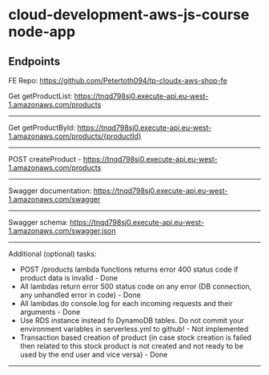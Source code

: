 # cloud-development-aws-js-course node-app

## Endpoints

FE Repo: https://github.com/Petertoth094/tp-cloudx-aws-shop-fe

Get getProductList: https://tnqd798sj0.execute-api.eu-west-1.amazonaws.com/products

---

Get getProductById: https://tnqd798sj0.execute-api.eu-west-1.amazonaws.com/products/{productId}

---

POST createProduct - https://tnqd798sj0.execute-api.eu-west-1.amazonaws.com/products

---

Swagger documentation: https://tnqd798sj0.execute-api.eu-west-1.amazonaws.com/swagger

---

Swagger schema: https://tnqd798sj0.execute-api.eu-west-1.amazonaws.com/swagger.json

---

Additional (optional) tasks:

- POST /products lambda functions returns error 400 status code if product data is invalid - Done
- All lambdas return error 500 status code on any error (DB connection, any unhandled error in code) - Done
- All lambdas do console.log for each incoming requests and their arguments - Done
- Use RDS instance instead fo DynamoDB tables. Do not commit your environment variables in serverless.yml to github! - Not implemented
- Transaction based creation of product (in case stock creation is failed then related to this stock product is not created and not ready to be used by the end user and vice versa) - Done

---
